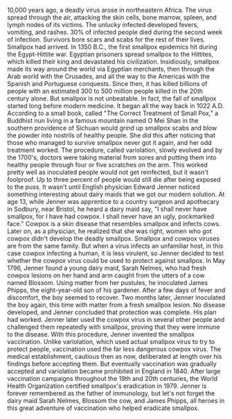 
10,000 years ago,
a deadly virus arose in northeastern Africa.
The virus spread through the air,
attacking the skin cells,
bone marrow,
spleen,
and lymph nodes of its victims.
The unlucky infected developed fevers,
vomiting,
and rashes.
30% of infected people died
during the second week of infection.
Survivors bore scars and scabs
for the rest of their lives.
Smallpox had arrived.
In 1350 B.C., the first smallpox epidemics
hit during the Egypt-Hittite war.
Egyptian prisoners spread smallpox
to the Hittites,
which killed their king
and devastated his civilization.
Insidiously, smallpox made its way around the world
via Egyptian merchants,
then through the Arab world with the Crusades,
and all the way to the Americas
with the Spanish and Portuguese conquests.
Since then, it has killed billions of people
with an estimated 300 to 500 million people
killed in the 20th century alone.
But smallpox is not unbeatable.
In fact, the fall of smallpox started
long before modern medicine.
It began all the way back in 1022 A.D.
According to a small book, called
&quot;The Correct Treatment of Small Pox,&quot;
a Buddhist nun living in a famous mountain
named O Mei Shan
in the southern providence of Sichuan
would grind up smallpox scabs
and blow the powder into nostrils of healthy people.
She did this after noticing
that those who managed to survive smallpox
never got it again,
and her odd treatment worked.
The procedure, called variolation,
slowly evolved
and by the 1700&#39;s,
doctors were taking material from sores
and putting them into healthy people
through four or five scratches on the arm.
This worked pretty well
as inoculated people would not get reinfected,
but it wasn&#39;t foolproof.
Up to three percent of people
would still die after being exposed to the puss.
It wasn&#39;t until English physician Edward Jenner
noticed something interesting about dairy maids
that we got our modern solution.
At age 13, while Jenner was apprentice
to a country surgeon and apothecary
in Sodbury, near Bristol,
he heard a dairy maid say,
&quot;I shall never have smallpox, for I have had cowpox.
I shall never have an ugly, pockmarked face.&quot;
Cowpox is a skin disease
that resembles smallpox and infects cows.
Later on, as a physician,
he realized that she was right,
women who got cowpox didn&#39;t develop
the deadly smallpox.
Smallpox and cowpox viruses are from the same family.
But when a virus infects an unfamiliar host,
in this case cowpox infecting a human,
it is less virulent,
so Jenner decided to test
whether the cowpox virus could be used
to protect against smallpox.
In May 1796, Jenner found a young dairy maid,
Sarah Nelmes,
who had fresh cowpox lesions on her hand and arm
caught from the utters of a cow named Blossom.
Using matter from her pustules,
he inoculated James Phipps,
the eight-year-old son of his gardener.
After a few days of fever and discomfort,
the boy seemed to recover.
Two months later, Jenner inoculated the boy again,
this time with matter from a fresh smallpox lesion.
No disease developed,
and Jenner concluded that protection was complete.
His plan had worked.
Jenner later used the cowpox virus
in several other people
and challenged them repeatedly with smallpox,
proving that they were immune to the disease.
With this procedure,
Jenner invented the smallpox vaccination.
Unlike variolation, which used actual smallpox virus
to try to protect people,
vaccination used the far less dangerous cowpox virus.
The medical establishment,
cautious then as now,
deliberated at length over his findings
before accepting them.
But eventually vaccination was gradually accepted
and variolation became prohibited
in England in 1840.
After large vaccination campaigns
throughout the 19th and 20th centuries,
the World Health Organization certified
smallpox&#39;s eradication in 1979.
Jenner is forever remembered
as the father of immunology,
but let&#39;s not forget the dairy maid Sarah Nelmes,
Blossom the cow,
and James Phipps,
all heroes in this great adventure of vaccination
who helped eradicate smallpox.
